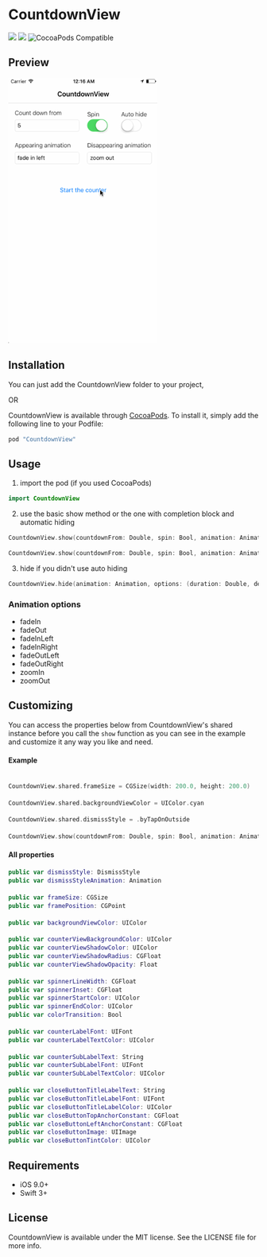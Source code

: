 CountdownView
========================

<a href="https://developer.apple.com/swift"><img src="https://img.shields.io/badge/language-swift3-f48041.svg?style=flat"></a>
<a href="https://developer.apple.com/ios"><img src="https://img.shields.io/badge/platform-iOS%209%2B-blue.svg?style=flat"></a>
![CocoaPods Compatible](https://img.shields.io/cocoapods/v/CountdownView.svg?style=flat)

## Preview

<img src="Screenshots/demo-1.gif" width="300">


## Installation

You can just add the CountdownView folder to your project,

OR

CountdownView is available through [CocoaPods](http://cocoapods.org). To install
it, simply add the following line to your Podfile:

```ruby
pod "CountdownView"
```

## Usage
1. import the pod (if you used CocoaPods)

  ```swift
  import CountdownView
  ```

2. use the basic show method or the one with completion block and automatic hiding

  ```swift
  CountdownView.show(countdownFrom: Double, spin: Bool, animation: Animation)
  ```

  ```swift
  CountdownView.show(countdownFrom: Double, spin: Bool, animation: Animation, autoHide: Bool, completion: (()->())?)
  ```

3. hide if you didn't use auto hiding

  ```swift
  CountdownView.hide(animation: Animation, options: (duration: Double, delay: Double), completion: (()->())?)
  ```
### Animation options

- fadeIn
- fadeOut
- fadeInLeft
- fadeInRight
- fadeOutLeft
- fadeOutRight
- zoomIn
- zoomOut

## Customizing

  You can access the properties below from CountdownView's shared instance before you call the ```show``` function
  as you can see in the example and customize it any way you like and need.


  #### Example
  ```swift
  
  CountdownView.shared.frameSize = CGSize(width: 200.0, height: 200.0)
  
  CountdownView.shared.backgroundViewColor = UIColor.cyan
  
  CountdownView.shared.dismissStyle = .byTapOnOutside
   
  CountdownView.show(countdownFrom: Double, spin: Bool, animation: Animation)
  ```

  #### All properties
  ```swift
  public var dismissStyle: DismissStyle
  public var dismissStyleAnimation: Animation
  
  public var frameSize: CGSize
  public var framePosition: CGPoint
  
  public var backgroundViewColor: UIColor
  
  public var counterViewBackgroundColor: UIColor
  public var counterViewShadowColor: UIColor
  public var counterViewShadowRadius: CGFloat
  public var counterViewShadowOpacity: Float
  
  public var spinnerLineWidth: CGFloat
  public var spinnerInset: CGFloat
  public var spinnerStartColor: UIColor
  public var spinnerEndColor: UIColor
  public var colorTransition: Bool 
  
  public var counterLabelFont: UIFont
  public var counterLabelTextColor: UIColor
  
  public var counterSubLabelText: String
  public var counterSubLabelFont: UIFont
  public var counterSubLabelTextColor: UIColor  
  
  public var closeButtonTitleLabelText: String
  public var closeButtonTitleLabelFont: UIFont
  public var closeButtonTitleLabelColor: UIColor
  public var closeButtonTopAnchorConstant: CGFloat
  public var closeButtonLeftAnchorConstant: CGFloat
  public var closeButtonImage: UIImage
  public var closeButtonTintColor: UIColor
  ```
  
## Requirements

- iOS 9.0+
- Swift 3+

## License

CountdownView is available under the MIT license. See the LICENSE file for more info.
